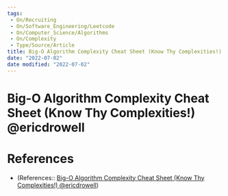 ```yaml
---
tags:
 - On/Recruiting
 - On/Software_Engineering/Leetcode
 - On/Computer_Science/Algorithms
 - On/Complexity
 - Type/Source/Article
title: Big-O Algorithm Complexity Cheat Sheet (Know Thy Complexities!) @ericdrowell
date: "2022-07-02"
date modified: "2022-07-02"
---
```


# Big-O Algorithm Complexity Cheat Sheet (Know Thy Complexities!) @ericdrowell
# References
- (References:: [Big-O Algorithm Complexity Cheat Sheet (Know Thy Complexities!) @ericdrowell](https://www.bigocheatsheet.com/))
